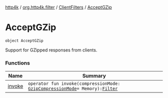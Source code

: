 [http4k](../../../index.md) / [org.http4k.filter](../../index.md) / [ClientFilters](../index.md) / [AcceptGZip](./index.md)

# AcceptGZip

`object AcceptGZip`

Support for GZipped responses from clients.

### Functions

| Name | Summary |
|---|---|
| [invoke](invoke.md) | `operator fun invoke(compressionMode: `[`GzipCompressionMode`](../../-gzip-compression-mode/index.md)` = Memory): `[`Filter`](../../../org.http4k.core/-filter.md) |
